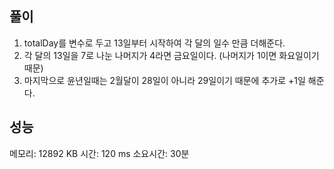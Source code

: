 ## 풀이
1. totalDay를 변수로 두고 13일부터 시작하여 각 달의 일수 만큼 더해준다.
2. 각 달의 13일을 7로 나눈 나머지가 4라면 금요일이다. (나머지가 1이면 화요일이기 때문)
3. 마지막으로 윤년일때는 2월달이 28일이 아니라 29일이기 때문에 추가로 +1일 해준다.

## 성능
메모리: 12892 KB
시간: 120 ms
소요시간: 30분
